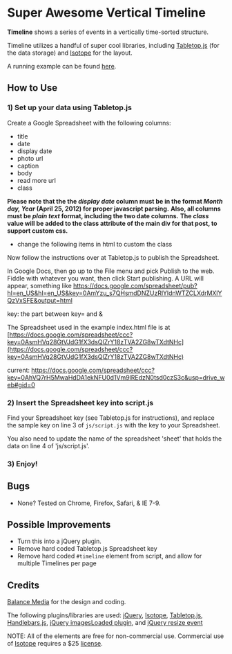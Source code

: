 # Super Awesome Vertical Timeline

**Timeline** shows a series of events in a vertically time-sorted structure.

Timeline utilizes a handful of super cool libraries, including [Tabletop.js](http://github.com/jsoma/tabletop) (for the data storage) and [Isotope](http://isotope.metafizzy.co/) for the layout.

A running example can be found [here](http://builtbybalance.com/github-timeline/).

## How to Use

### 1) Set up your data using Tabletop.js

Create a Google Spreadsheet with the following columns:
* title
* date
* display date
* photo url
* caption
* body 
* read more url
* class

**Please note that the the _display date_ column must be in the format _Month day, Year_ (April 25, 2012) for proper javascript parsing.**
**Also, all columns must be _plain text_ format, including the two date columns.**
**The _class_ value will be added to the class attribute of the main div for that post, to support custom css.**
* change the following items in html to custom the class
<style type="text/css">
 	  /* class "negative" makes post appear white on black */
 	.negative div.inner, .negative div, .negative h3 {
 		background: #000 !important;
 		color: #fff !important
 	} 
   </style>


Now follow the instructions over at Tabletop.js to publish the Spreadsheet.

In Google Docs, then go up to the File menu and pick Publish to the web. Fiddle with whatever you want, then click Start publishing. A URL will appear, something like https://docs.google.com/spreadsheet/pub?hl=en_US&hl=en_US&key=0AmYzu_s7QHsmdDNZUzRlYldnWTZCLXdrMXlYQzVxSFE&output=html

key: the part between key= and &

The Spreadsheet used in the example index.html file is at [https://docs.google.com/spreadsheet/ccc?key=0AsmHVq28GtVJdG1fX3dsQlZrY18zTVA2ZG8wTXdtNHc](https://docs.google.com/spreadsheet/ccc?key=0AsmHVq28GtVJdG1fX3dsQlZrY18zTVA2ZG8wTXdtNHc)

current: https://docs.google.com/spreadsheet/ccc?key=0AhVQ7rH5MwaHdDA1ekNFU0d1Vm9lREdzN0tsd0czS3c&usp=drive_web#gid=0

### 2) Insert the Spreadsheet key into script.js

Find your Spreadsheet key (see Tabletop.js for instructions), and replace the sample key on line 3 of `js/script.js` with the key to your Spreadsheet. 

You also need to update the name of the spreadsheet 'sheet' that holds the data on line 4 of 'js/script.js'.

### 3) Enjoy!

## Bugs 

* None? Tested on Chrome, Firefox, Safari, & IE 7-9.

## Possible Improvements

* Turn this into a jQuery plugin.
* Remove hard coded Tabletop.js Spreadsheet key
* Remove hard coded `#timeline` element from script, and allow for multiple Timelines per page

## Credits

[Balance Media](http://www.builtbybalance.com) for the design and coding.

The following plugins/libraries are used:
[jQuery](http://jquery.com/), [Isotope](http://isotope.metafizzy.co), [Tabletop.js](http://github.com/jsoma/tabletop), [Handlebars.js](http://handlebarsjs.com/), [jQuery imagesLoaded plugin](http://github.com/desandro/imagesloaded), and [jQuery resize event](http://benalman.com/projects/jquery-resize-plugin/)

NOTE: All of the elements are free for non-commercial use. Commercial use of [Isotope](http://isotope.metafizzy.co) requires a $25 [license](http://metafizzy.co/#isotope-license).

